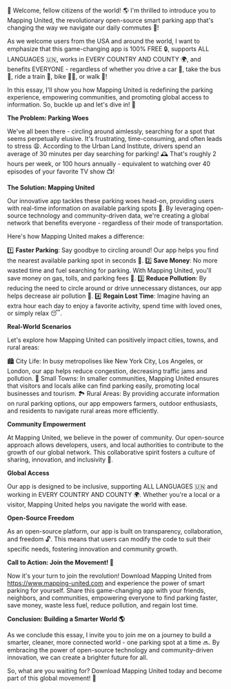 🎉 Welcome, fellow citizens of the world! 🌎 I'm thrilled to introduce you to Mapping United, the revolutionary open-source smart parking app that's changing the way we navigate our daily commutes 🚀!

As we welcome users from the USA and around the world, I want to emphasize that this game-changing app is 100% FREE 🔒, supports ALL LANGUAGES 🇺🇳, works in EVERY COUNTRY AND COUNTY 🌍, and benefits EVERYONE - regardless of whether you drive a car 🚗, take the bus 🚌, ride a train 🚂, bike 🚴‍♀️, or walk 👣!

In this essay, I'll show you how Mapping United is redefining the parking experience, empowering communities, and promoting global access to information. So, buckle up and let's dive in! 🎉

**The Problem: Parking Woes**

We've all been there - circling around aimlessly, searching for a spot that seems perpetually elusive. It's frustrating, time-consuming, and often leads to stress 😩. According to the Urban Land Institute, drivers spend an average of 30 minutes per day searching for parking! 🕰️ That's roughly 2 hours per week, or 100 hours annually - equivalent to watching over 40 episodes of your favorite TV show 📺!

**The Solution: Mapping United**

Our innovative app tackles these parking woes head-on, providing users with real-time information on available parking spots 📍. By leveraging open-source technology and community-driven data, we're creating a global network that benefits everyone - regardless of their mode of transportation.

Here's how Mapping United makes a difference:

1️⃣ **Faster Parking**: Say goodbye to circling around! Our app helps you find the nearest available parking spot in seconds 🔮.
2️⃣ **Save Money**: No more wasted time and fuel searching for parking. With Mapping United, you'll save money on gas, tolls, and parking fees 💸.
3️⃣ **Reduce Pollution**: By reducing the need to circle around or drive unnecessary distances, our app helps decrease air pollution 🌟.
4️⃣ **Regain Lost Time**: Imagine having an extra hour each day to enjoy a favorite activity, spend time with loved ones, or simply relax 😴.

**Real-World Scenarios**

Let's explore how Mapping United can positively impact cities, towns, and rural areas:

🏙️ City Life: In busy metropolises like New York City, Los Angeles, or London, our app helps reduce congestion, decreasing traffic jams and pollution.
🌳 Small Towns: In smaller communities, Mapping United ensures that visitors and locals alike can find parking easily, promoting local businesses and tourism.
🏞️ Rural Areas: By providing accurate information on rural parking options, our app empowers farmers, outdoor enthusiasts, and residents to navigate rural areas more efficiently.

**Community Empowerment**

At Mapping United, we believe in the power of community. Our open-source approach allows developers, users, and local authorities to contribute to the growth of our global network. This collaborative spirit fosters a culture of sharing, innovation, and inclusivity 🌈.

**Global Access**

Our app is designed to be inclusive, supporting ALL LANGUAGES 🇺🇳 and working in EVERY COUNTRY AND COUNTY 🌍. Whether you're a local or a visitor, Mapping United helps you navigate the world with ease.

**Open-Source Freedom**

As an open-source platform, our app is built on transparency, collaboration, and freedom 🔓. This means that users can modify the code to suit their specific needs, fostering innovation and community growth.

**Call to Action: Join the Movement! 🚀**

Now it's your turn to join the revolution! Download Mapping United from https://www.mapping-united.com and experience the power of smart parking for yourself. Share this game-changing app with your friends, neighbors, and communities, empowering everyone to find parking faster, save money, waste less fuel, reduce pollution, and regain lost time.

**Conclusion: Building a Smarter World 🌎**

As we conclude this essay, I invite you to join me on a journey to build a smarter, cleaner, more connected world - one parking spot at a time 🔜. By embracing the power of open-source technology and community-driven innovation, we can create a brighter future for all.

So, what are you waiting for? Download Mapping United today and become part of this global movement! 🎉